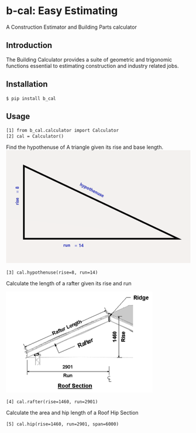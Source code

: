 # b-cal: Easy Estimating
A Construction Estimator and Building Parts calculator

## Introduction

The Building Calculator provides a suite of geometric and trigonomic functions essential to estimating construction and industry related jobs.

## Installation
    $ pip install b_cal

## Usage
    [1] from b_cal.calculator import Calculator
    [2] cal = Calculator()

Find the hypothenuse of A triangle given its 
rise and base length.
![alt triangle](hypothen.png) 

    [3] cal.hypothenuse(rise=8, run=14)

 
Calculate the length of a rafter given 
its rise and run <br>

![alt roof section](roofsect.png)

    [4] cal.rafter(rise=1460, run=2901)

Calculate the area and hip length of a Roof Hip Section

    [5] cal.hip(rise=1460, run=2901, span=6000)






       




    



